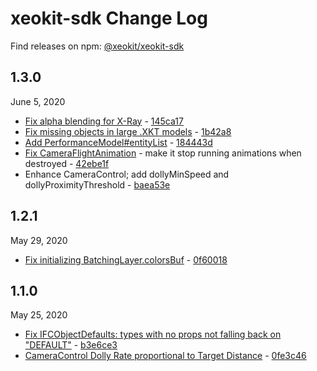 # xeokit-sdk Change Log

Find releases on npm: [@xeokit/xeokit-sdk](https://www.npmjs.com/package/@xeokit/xeokit-sdk)

## 1.3.0

June 5, 2020

* [Fix alpha blending for X-Ray](https://github.com/xeokit/xeokit-sdk/issues/318) - [145ca17](https://github.com/xeokit/xeokit-sdk/commit/145ca17d1839a4ba464c650e3647f305caf90816)
* [Fix missing objects in large .XKT models](https://github.com/xeokit/xeokit-sdk/issues/315) - [1b42a8](https://github.com/xeokit/xeokit-sdk/commit/1b424a8ababff35fe5202993eea33a3cc3667847)
* [Add PerformanceModel#entityList](https://github.com/xeokit/xeokit-sdk/issues/320) - [184443d](https://github.com/xeokit/xeokit-sdk/commit/184443d3bb062e7659be7dc2af9e15c275b66da3)
* [Fix CameraFlightAnimation](https://github.com/xeokit/xeokit-sdk/issues/317) - make it stop running animations when destroyed - [42ebe1f](https://github.com/xeokit/xeokit-sdk/commit/42ebe1f5cbd6b7bb2ed3b59bcec98d7ab32e8c27)
* Enhance CameraControl; add dollyMinSpeed and dollyProximityThreshold - [baea53e](https://github.com/xeokit/xeokit-sdk/commit/baea53e382e67c3aa70a8ae9596738fd0c17727b)

## 1.2.1

May 29, 2020

* [Fix initializing BatchingLayer.colorsBuf](https://github.com/xeokit/xeokit-sdk/pull/314) - [0f60018](https://github.com/xeokit/xeokit-sdk/commit/0f600180abe6fbc01a9b98bd7b89f919df2192ed)


## 1.1.0

May 25, 2020

* [Fix IFCObjectDefaults: types with no props not falling back on "DEFAULT"](https://github.com/xeokit/xeokit-sdk/issues/276) - [b3e6ce3](https://github.com/xeokit/xeokit-sdk/commit/b3e6ce370f347ab9a355a7400ce70990a9f7b1af)
* [CameraControl Dolly Rate proportional to Target Distance](https://github.com/xeokit/xeokit-sdk/issues/311) - [0fe3c46](https://github.com/xeokit/xeokit-sdk/commit/0fe3c4679e370b6071ae2f2a3c1f8f7e6632981d)





